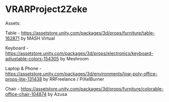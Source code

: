 # VRARProject2Zeke





Assets:

Table - https://assetstore.unity.com/packages/3d/props/furniture/table-162871 by MASH Virtual

Keyboard - https://assetstore.unity.com/packages/3d/props/electronics/keyboard-adjustable-colors-154305 by Meshroom

Laptop & Phone - https://assetstore.unity.com/packages/3d/environments/low-poly-office-props-lite-131438 by RRFreelance / PiXelBurner

Chair - https://assetstore.unity.com/packages/3d/props/furniture/colorable-office-chair-104874 by Azusa

